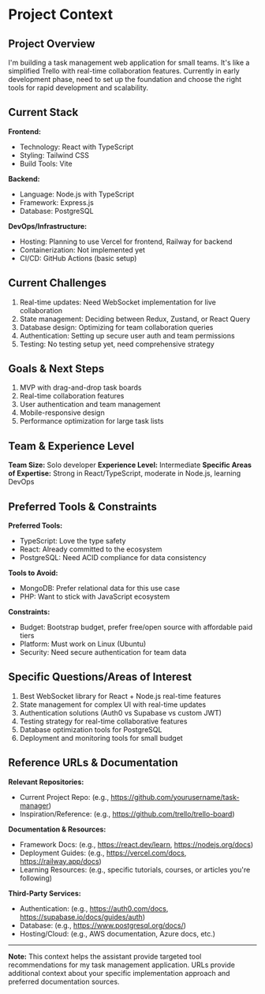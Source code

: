 # Project Context

## Project Overview
I'm building a task management web application for small teams. It's like a simplified Trello with real-time collaboration features. Currently in early development phase, need to set up the foundation and choose the right tools for rapid development and scalability.

## Current Stack
**Frontend:**
- Technology: React with TypeScript
- Styling: Tailwind CSS
- Build Tools: Vite

**Backend:**
- Language: Node.js with TypeScript
- Framework: Express.js
- Database: PostgreSQL

**DevOps/Infrastructure:**
- Hosting: Planning to use Vercel for frontend, Railway for backend
- Containerization: Not implemented yet
- CI/CD: GitHub Actions (basic setup)

## Current Challenges
1. Real-time updates: Need WebSocket implementation for live collaboration
2. State management: Deciding between Redux, Zustand, or React Query
3. Database design: Optimizing for team collaboration queries
4. Authentication: Setting up secure user auth and team permissions
5. Testing: No testing setup yet, need comprehensive strategy

## Goals & Next Steps
1. MVP with drag-and-drop task boards
2. Real-time collaboration features
3. User authentication and team management
4. Mobile-responsive design
5. Performance optimization for large task lists

## Team & Experience Level
**Team Size:** Solo developer
**Experience Level:** Intermediate
**Specific Areas of Expertise:** Strong in React/TypeScript, moderate in Node.js, learning DevOps

## Preferred Tools & Constraints
**Preferred Tools:**
- TypeScript: Love the type safety
- React: Already committed to the ecosystem
- PostgreSQL: Need ACID compliance for data consistency

**Tools to Avoid:**
- MongoDB: Prefer relational data for this use case
- PHP: Want to stick with JavaScript ecosystem

**Constraints:**
- Budget: Bootstrap budget, prefer free/open source with affordable paid tiers
- Platform: Must work on Linux (Ubuntu)
- Security: Need secure authentication for team data

## Specific Questions/Areas of Interest
1. Best WebSocket library for React + Node.js real-time features
2. State management for complex UI with real-time updates
3. Authentication solutions (Auth0 vs Supabase vs custom JWT)
4. Testing strategy for real-time collaborative features
5. Database optimization tools for PostgreSQL
6. Deployment and monitoring tools for small budget

## Reference URLs & Documentation
<!-- Add relevant URLs for additional context - GitHub repos, documentation, tutorials, etc. -->
**Relevant Repositories:**
- Current Project Repo: (e.g., https://github.com/yourusername/task-manager)
- Inspiration/Reference: (e.g., https://github.com/trello/trello-board)

**Documentation & Resources:**
- Framework Docs: (e.g., https://react.dev/learn, https://nodejs.org/docs)
- Deployment Guides: (e.g., https://vercel.com/docs, https://railway.app/docs)
- Learning Resources: (e.g., specific tutorials, courses, or articles you're following)

**Third-Party Services:**
- Authentication: (e.g., https://auth0.com/docs, https://supabase.io/docs/guides/auth)
- Database: (e.g., https://www.postgresql.org/docs/)
- Hosting/Cloud: (e.g., AWS documentation, Azure docs, etc.)

---
**Note:** This context helps the assistant provide targeted tool recommendations for my task management application. URLs provide additional context about your specific implementation approach and preferred documentation sources.
